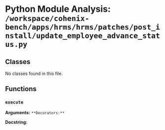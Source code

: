 # Python Module Analysis: `/workspace/cohenix-bench/apps/hrms/hrms/patches/post_install/update_employee_advance_status.py`

## Classes

No classes found in this file.


## Functions

### `execute`
**Arguments:** ``
**Decorators:** ``

**Docstring:**
```

```

